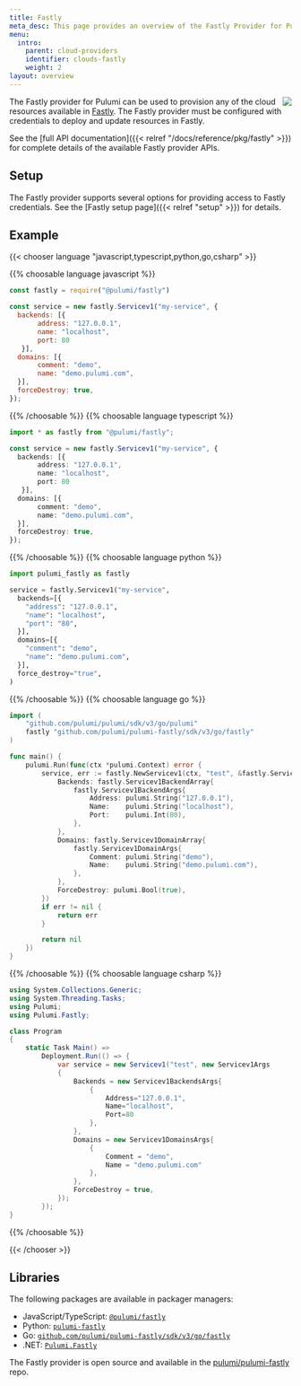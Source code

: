 ```yaml
---
title: Fastly
meta_desc: This page provides an overview of the Fastly Provider for Pulumi.
menu:
  intro:
    parent: cloud-providers
    identifier: clouds-fastly
    weight: 2
layout: overview
---
```


<img src="/logos/tech/fastly.png" align="right" class="h-16 px-8 pb-4">

The Fastly provider for Pulumi can be used to provision any of the cloud resources available in [Fastly](https://www.fastly.com/).
The Fastly provider must be configured with credentials to deploy and update resources in Fastly.

See the [full API documentation]({{< relref "/docs/reference/pkg/fastly" >}}) for complete details of the available Fastly provider APIs.

## Setup

The Fastly provider supports several options for providing access to Fastly credentials.  See the [Fastly setup page]({{< relref "setup" >}}) for details.

## Example

{{< chooser language "javascript,typescript,python,go,csharp" >}}

{{% choosable language javascript %}}

```javascript
const fastly = require("@pulumi/fastly")

const service = new fastly.Servicev1("my-service", {
  backends: [{
       address: "127.0.0.1",
       name: "localhost",
       port: 80
   }],
  domains: [{
       comment: "demo",
       name: "demo.pulumi.com",
  }],
  forceDestroy: true,
});
```

{{% /choosable %}}
{{% choosable language typescript %}}

```typescript
import * as fastly from "@pulumi/fastly";

const service = new fastly.Servicev1("my-service", {
  backends: [{
       address: "127.0.0.1",
       name: "localhost",
       port: 80
   }],
  domains: [{
       comment: "demo",
       name: "demo.pulumi.com",
  }],
  forceDestroy: true,
});
```

{{% /choosable %}}
{{% choosable language python %}}

```python
import pulumi_fastly as fastly

service = fastly.Servicev1("my-service",
  backends=[{
    "address": "127.0.0.1",
    "name": "localhost",
    "port": "80",
  }],
  domains=[{
    "comment": "demo",
    "name": "demo.pulumi.com",
  }],
  force_destroy="true",
)
```

{{% /choosable %}}
{{% choosable language go %}}

```go
import (
	"github.com/pulumi/pulumi/sdk/v3/go/pulumi"
	fastly "github.com/pulumi/pulumi-fastly/sdk/v3/go/fastly"
)

func main() {
	pulumi.Run(func(ctx *pulumi.Context) error {
		service, err := fastly.NewServicev1(ctx, "test", &fastly.Servicev1Args{
			Backends: fastly.Servicev1BackendArray{
				fastly.Servicev1BackendArgs{
					Address: pulumi.String("127.0.0.1"),
					Name:    pulumi.String("localhost"),
					Port:    pulumi.Int(80),
				},
			},
			Domains: fastly.Servicev1DomainArray{
				fastly.Servicev1DomainArgs{
					Comment: pulumi.String("demo"),
					Name:    pulumi.String("demo.pulumi.com"),
				},
			},
			ForceDestroy: pulumi.Bool(true),
		})
		if err != nil {
			return err
		}

		return nil
	})
}

```

{{% /choosable %}}
{{% choosable language csharp %}}

```csharp
using System.Collections.Generic;
using System.Threading.Tasks;
using Pulumi;
using Pulumi.Fastly;

class Program
{
    static Task Main() =>
        Deployment.Run(() => {
            var service = new Servicev1("test", new Servicev1Args
            {
                Backends = new Servicev1BackendsArgs{
                    {
                        Address="127.0.0.1",
                        Name="localhost",
                        Port=80
                    },
                },
                Domains = new Servicev1DomainsArgs{
                    {
                        Comment = "demo",
                        Name = "demo.pulumi.com"
                    },
                },
                ForceDestroy = true,
            });
        });
}
```

{{% /choosable %}}

{{< /chooser >}}

## Libraries

The following packages are available in packager managers:

* JavaScript/TypeScript: [`@pulumi/fastly`](https://www.npmjs.com/package/@pulumi/fastly)
* Python: [`pulumi-fastly`](https://pypi.org/project/pulumi-fastly/)
* Go: [`github.com/pulumi/pulumi-fastly/sdk/v3/go/fastly`](https://github.com/pulumi/pulumi-fastly)
* .NET: [`Pulumi.Fastly`](https://www.nuget.org/packages/Pulumi.Fastly)

The Fastly provider is open source and available in the [pulumi/pulumi-fastly](https://github.com/pulumi/pulumi-fastly) repo.

